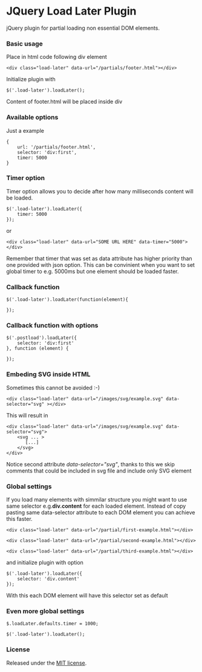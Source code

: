 # JQuery Load Later Plugin

jQuery plugin for partial loading non essential DOM elements.

### Basic usage

Place in html code following div element

    <div class="load-later" data-url="/partials/footer.html"></div>

Initialize plugin with

    $('.load-later').loadLater();

Content of footer.html will be placed inside div


### Available options

Just a example

    {
        url: '/partials/footer.html',
        selector: 'div:first',
        timer: 5000
    }

### Timer option

Timer option allows you to decide after how many milliseconds content will be loaded.

    $('.load-later').loadLater({
        timer: 5000
    });

or

    <div class="load-later" data-url="SOME URL HERE" data-timer="5000"></div>

Remember that timer that was set as data attribute has higher priority than one provided with json option.
    This can be convinient when you want to set global timer to e.g. 5000ms but one element should be loaded faster.

### Callback function

    $('.load-later').loadLater(function(element){

    });

### Callback function with options

    $('.postload').loadLater({
        selector: 'div:first'
    }, function (element) {

    });

### Embeding SVG inside HTML

Sometimes this cannot be avoided :-)

    <div class="load-later" data-url="/images/svg/example.svg" data-selector="svg" ></div>

This will result in

    <div class="load-later" data-url="/images/svg/example.svg" data-selector="svg">
        <svg ... >
           [...]
        </svg>
    </div>

Notice second attribute *data-selector="svg"*, thanks to this we skip comments that could be included in svg
    file and include only SVG element

### Global settings

If you load many elements with simmilar structure you might want to use same selector e.g.**div.content**
    for each loaded element. Instead of copy pasting same data-selector attribute to each DOM element you
    can achieve this faster.

    <div class="load-later" data-url="/partial/first-example.html"></div>

    <div class="load-later" data-url="/partial/second-example.html"></div>

    <div class="load-later" data-url="/partial/third-example.html"></div>

and initialize plugin with option

    $('.load-later').loadLater({
        selector: 'div.content'
    });

With this each DOM element will have this selector set as default

### Even more global settings

    $.loadLater.defaults.timer = 1000;

    $('.load-later').loadLater();

### License
Released under the [MIT license](https://github.com/EE/Load-Later/blob/master/LICENSE).